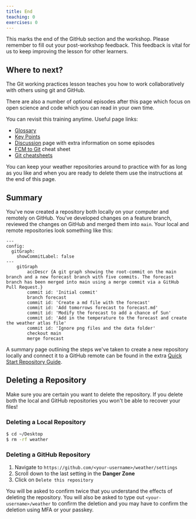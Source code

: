 ```yaml
---
title: End
teaching: 0
exercises: 0
---
```


This marks the end of the GitHub section and the workshop.
Please remember to fill out your post-workshop feedback.
This feedback is vital for us to keep improving the lesson
for other learners.

## Where to next?

The Git working practices lesson teaches you how to work
collaboratively with others using git and GitHub.

There are also a number of optional episodes after this page
which focus on open science and code which you can read
in your own time.

You can revisit this training anytime.
Useful page links:

- [Glossary](../learners/reference.md#glossary)
- [Key Points](./key-points.html)
- [Discussion](../learners/discuss.md) page with extra information on some episodes
- [FCM to Git](../learners/fcm-git_cheat_sheet.md) cheat sheet
- [Git cheatsheets](../learners/reference.md)

You can keep your weather repositories around to practice with
for as long as you like and
when you are ready to delete them use the instructions
at the end of this page.

## Summary

You've now created a repository both locally on your computer
and remotely on GitHub.
You've developed changes on a feature branch,
reviewed the changes on GitHub and merged them into `main`.
Your local and remote repositories look something like this:

```mermaid
---
config:
  gitGraph:
    showCommitLabel: false
---
    gitGraph
        accDescr {A git graph showing the root-commit on the main branch and a new forecast branch with five commits. The forecast branch has been merged into main using a merge commit via a GitHub Pull Request.}
        commit id: 'Initial commit'
        branch forecast
        commit id: 'Create a md file with the forecast'
        commit id: 'Add tomorrows forecast to forecast.md'
        commit id: 'Modify the forecast to add a chance of Sun'
        commit id: 'Add in the temperature to the forecast and create the weather atlas file'
        commit id: 'Ignore png files and the data folder'
        checkout main
        merge forecast
```

A summary page outlining the steps we've taken to create
a new repository locally and connect it to a GitHub remote
can be found in the extra [Quick Start Repository Guide](../learners/repo-quick-start.md).

## Deleting a Repository

Make sure you are certain you want to delete the repository.
If you delete both the local and GitHub repositories you won't be able
to recover your files!

### Deleting a Local Repository

```bash
$ cd ~/Desktop
$ rm -rf weather
```

### Deleting a GitHub Repository

1. Navigate to `https://github.com/<your-username>/weather/settings`
2. Scroll down to the last setting in the **Danger Zone**
3. Click on `Delete this repository`

You will be asked to confirm twice that you understand the effects
of deleting the repository.
You will also be asked to type out `<your-username>/weather`
to confirm the deletion and you may have to confirm the deletion
using MFA or your passkey.
